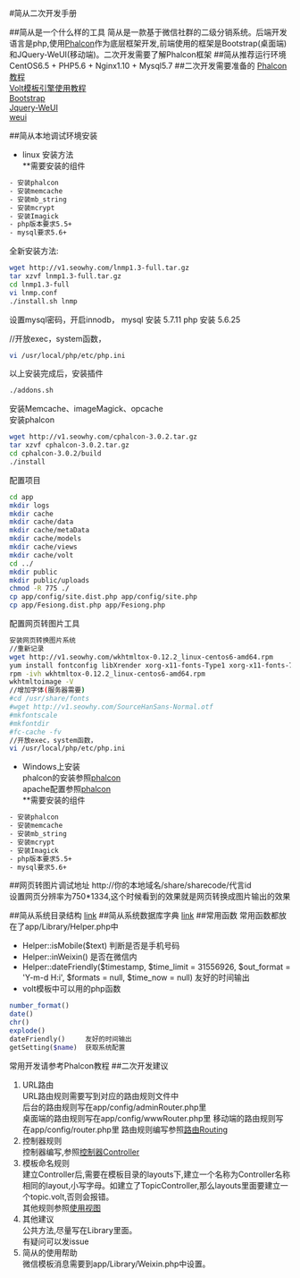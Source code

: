 #简从二次开发手册

##简从是一个什么样的工具
简从是一款基于微信社群的二级分销系统。后端开发语言是php,使用[Phalcon][phalcon]作为底层框架开发,前端使用的框架是Bootstrap(桌面端)和JQuery-WeUI(移动端)。二次开发需要了解Phalcon框架
##简从推荐运行环境
CentOS6.5 + PHP5.6 + Nginx1.10 + Mysql5.7
##二次开发需要准备的
[Phalcon教程][phalcondocs]  
[Volt模板引擎使用教程][voltdocs]  
[Bootstrap][bootstrap]  
[Jquery-WeUI][jquery-weui]  
[weui][weui]

##简从本地调试环境安装
- linux 安装方法  
**需要安装的组件
```bash
- 安装phalcon  
- 安装memcache  
- 安装mb_string  
- 安装mcrypt  
- 安装Imagick  
- php版本要求5.5+  
- mysql要求5.6+  
```
全新安装方法: 
 ```bash
wget http://v1.seowhy.com/lnmp1.3-full.tar.gz  
tar xzvf lnmp1.3-full.tar.gz  
cd lnmp1.3-full  
vi lnmp.conf  
./install.sh lnmp  
```
设置mysql密码，开启innodb，
mysql 安装 5.7.11
php 安装 5.6.25

//开放exec，system函数，
```bash  
vi /usr/local/php/etc/php.ini  
```
以上安装完成后，安装插件
```bash  
./addons.sh  
```
安装Memcache、imageMagick、opcache  
安装phalcon
```bash
wget http://v1.seowhy.com/cphalcon-3.0.2.tar.gz  
tar xzvf cphalcon-3.0.2.tar.gz  
cd cphalcon-3.0.2/build  
./install  
```
配置项目  
```bash
cd app  
mkdir logs  
mkdir cache  
mkdir cache/data  
mkdir cache/metaData  
mkdir cache/models  
mkdir cache/views  
mkdir cache/volt  
cd ../  
mkdir public  
mkdir public/uploads  
chmod -R 775 ./  
cp app/config/site.dist.php app/config/site.php  
cp app/Fesiong.dist.php app/Fesiong.php  
```
配置网页转图片工具  
```bash  
安装网页转换图片系统  
//重新记录  
wget http://v1.seowhy.com/wkhtmltox-0.12.2_linux-centos6-amd64.rpm  
yum install fontconfig libXrender xorg-x11-fonts-Type1 xorg-x11-fonts-75dpi  
rpm -ivh wkhtmltox-0.12.2_linux-centos6-amd64.rpm  
wkhtmltoimage -V  
//增加字体(服务器需要)  
#cd /usr/share/fonts  
#wget http://v1.seowhy.com/SourceHanSans-Normal.otf  
#mkfontscale  
#mkfontdir  
#fc-cache -fv  
//开放exec，system函数，  
vi /usr/local/php/etc/php.ini  
```
- Windows上安装  
phalcon的安装参照[phalcon][xampp]  
apache配置参照[phalcon][apache]  
**需要安装的组件
```bash
- 安装phalcon  
- 安装memcache  
- 安装mb_string  
- 安装mcrypt  
- 安装Imagick  
- php版本要求5.5+  
- mysql要求5.6+  
```

##网页转图片调试地址
http://你的本地域名/share/sharecode/代言id  
设置网页分辨率为750*1334,这个时候看到的效果就是网页转换成图片输出的效果

##简从系统目录结构
[link][tree]
##简从系统数据库字典
[link][dict]
##常用函数
常用函数都放在了app/Library/Helper.php中  
- Helper::isMobile($text)  判断是否是手机号码
- Helper::inWeixin()  是否在微信内
- Helper::dateFriendly($timestamp, $time_limit = 31556926, $out_format = 'Y-m-d H:i', $formats = null, $time_now = null) 友好的时间输出
- volt模板中可以用的php函数
```php
number_format()   
date()  
chr()               
explode()  
dateFriendly()     友好的时间输出  
getSetting($name)  获取系统配置  
```
常用开发请参考Phalcon教程
##二次开发建议
1. URL路由  
URL路由规则需要写到对应的路由规则文件中  
后台的路由规则写在app/config/adminRouter.php里  
桌面端的路由规则写在app/config/wwwRouter.php里
移动端的路由规则写在app/config/router.php里
路由规则编写参照[路由Routing][routing]
2. 控制器规则  
控制器编写,参照[控制器Controller][controller]
3. 模板命名规则  
建立Controller后,需要在模板目录的layouts下,建立一个名称为Controller名称相同的layout,小写字母。如建立了TopicController,那么layouts里面要建立一个topic.volt,否则会报错。  
其他规则参照[使用视图][useingviews]
4. 其他建议  
公共方法,尽量写在Library里面。  
有疑问可以发issue
5. 简从的使用帮助  
微信模板消息需要到app/Library/Weixin.php中设置。

[phalcon]:https://github.com/phalcon/cphalcon/
[phalcondocs]:https://docs.phalconphp.com/zh/latest/index.html
[voltdocs]:https://docs.phalconphp.com/zh/latest/reference/volt.html
[tree]:tree.md
[dict]:dict.md
[jquery-weui]:https://github.com/lihongxun945/jquery-weui
[weui]:https://github.com/weui/weui
[bootstrap]:https://github.com/twbs/bootstrap/tree/v3.3.7
[routing]:https://docs.phalconphp.com/zh/latest/reference/routing.html
[controller]:https://docs.phalconphp.com/zh/latest/reference/controllers.html
[useingviews]:https://docs.phalconphp.com/zh/latest/reference/views.html
[xampp]:https://docs.phalconphp.com/zh/latest/reference/xampp.html
[apache]:https://docs.phalconphp.com/zh/latest/reference/apache.html